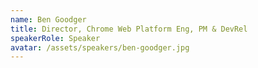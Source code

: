 ```yaml
---
name: Ben Goodger
title: Director, Chrome Web Platform Eng, PM & DevRel
speakerRole: Speaker
avatar: /assets/speakers/ben-goodger.jpg
---
```

